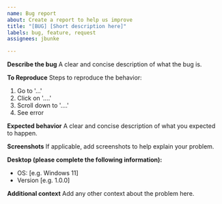 ```yaml
---
name: Bug report
about: Create a report to help us improve
title: "[BUG] [Short description here]"
labels: bug, feature, request
assignees: jbunke

---
```


**Describe the bug**
A clear and concise description of what the bug is.

**To Reproduce**
Steps to reproduce the behavior:
1. Go to '...'
2. Click on '....'
3. Scroll down to '....'
4. See error

**Expected behavior**
A clear and concise description of what you expected to happen.

**Screenshots**
If applicable, add screenshots to help explain your problem.

**Desktop (please complete the following information):**
 - OS: [e.g. Windows 11]
 - Version [e.g. 1.0.0]

**Additional context**
Add any other context about the problem here.
